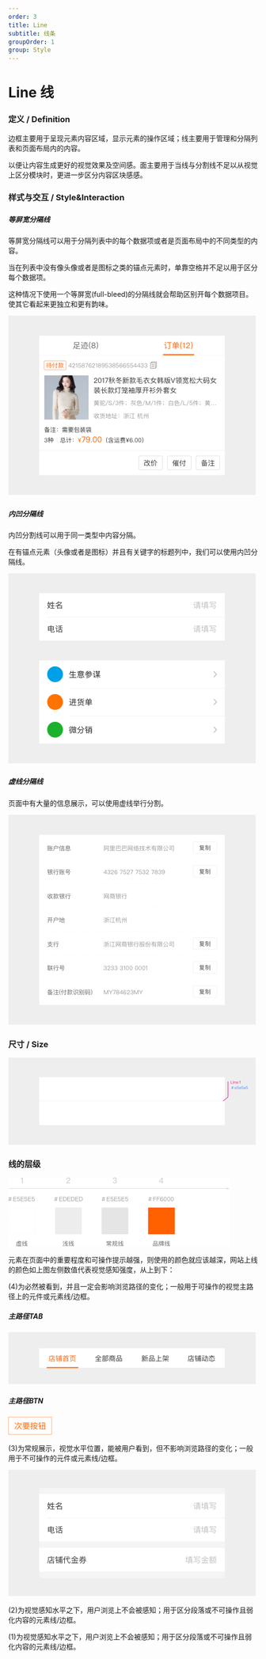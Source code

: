```yaml
---
order: 3
title: Line
subtitle: 线条
groupOrder: 1
group: Style
---
```



# Line 线

### 

### 定义 / Definition

边框主要用于呈现元素内容区域，显示元素的操作区域；线主要用于管理和分隔列表和页面布局内的内容。

以便让内容生成更好的视觉效果及空间感。面主要用于当线与分割线不足以从视觉上区分模块时，更进一步区分内容区块感感。

### 

### 样式与交互 / Style&Interaction

##### 

##### 等屏宽分隔线

等屏宽分隔线可以用于分隔列表中的每个数据项或者是页面布局中的不同类型的内容。

当在列表中没有像头像或者是图标之类的锚点元素时，单靠空格并不足以用于区分每个数据项。

这种情况下使用一个等屏宽\(full-bleed\)的分隔线就会帮助区别开每个数据项目。使其它看起来更独立和更有韵味。

![](/assets/line1.png)

##### 

##### 内凹分隔线

内凹分割线可以用于同一类型中内容分隔。

在有锚点元素（头像或者是图标）并且有关键字的标题列中，我们可以使用内凹分隔线。

![](/assets/line2.png)

##### 

##### 虚线分隔线

页面中有大量的信息展示，可以使用虚线举行分割。

![](/assets/line3.png)

### 

### 尺寸 / Size

![](/assets/line4.png)

### 

### 线的层级

![](/assets/line5.png)

元素在页面中的重要程度和可操作提示越强，则使用的颜色就应该越深，网站上线的颜色如上图左侧数值代表视觉感知强度，从上到下：



\(4\)为必然被看到，并且一定会影响浏览路径的变化；一般用于可操作的视觉主路径上的元件或元素线/边框。

##### 主路径TAB

![](/assets/line6.png)

##### 主路径BTN

![](/assets/line7.png)



\(3\)为常规展示，视觉水平位置，能被用户看到，但不影响浏览路径的变化；一般用于不可操作的元件或元素线/边框。

![](/assets/line8.png)



\(2\)为视觉感知水平之下，用户浏览上不会被感知；用于区分段落或不可操作且弱化内容的元素线/边框。



\(1\)为视觉感知水平之下，用户浏览上不会被感知；用于区分段落或不可操作且弱化内容的元素线/边框。





